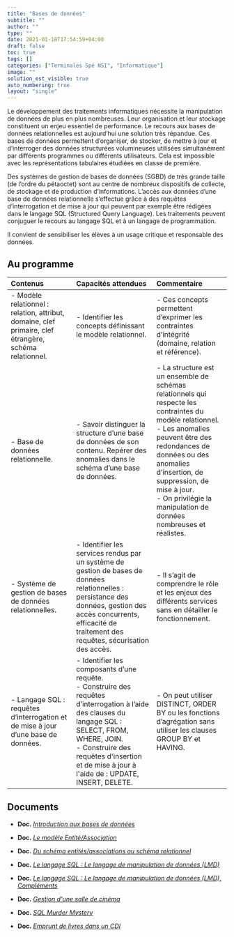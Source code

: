 ```yaml
---
title: "Bases de données"
subtitle: ""
author: ""
type: ""
date: 2021-01-18T17:54:59+04:00
draft: false
toc: true
tags: []
categories: ["Terminales Spé NSI", "Informatique"]
image: ""
solution_est_visible: true
auto_numbering: true
layout: "single"
---
```


Le développement des traitements informatiques nécessite la manipulation de données de plus en plus nombreuses. Leur organisation et leur stockage constituent un enjeu essentiel de performance. Le recours aux bases de données relationnelles est aujourd’hui une solution très répandue. Ces bases de données permettent d’organiser, de stocker, de mettre à jour et d’interroger des données structurées volumineuses utilisées simultanément par différents programmes ou différents utilisateurs. Cela est impossible avec les représentations tabulaires étudiées en classe de première.

Des systèmes de gestion de bases de données (SGBD) de très grande taille (de l’ordre du pétaoctet) sont au centre de nombreux dispositifs de collecte, de stockage et de production d’informations. L’accès aux données d’une base de données relationnelle s’effectue grâce à des requêtes d’interrogation et de mise à jour qui peuvent par exemple être rédigées dans le langage SQL (Structured Query Language). Les traitements peuvent conjuguer le recours au langage SQL et à un langage de programmation.

Il convient de sensibiliser les élèves à un usage critique et responsable des données.

## Au programme

| Contenus | Capacités attendues | Commentaire |
|:---- |:---- |:---- |
| - Modèle relationnel : relation, attribut, domaine, clef primaire, clef étrangère, schéma relationnel. | - Identifier les concepts définissant le modèle relationnel. | - Ces concepts permettent d’exprimer les contraintes d’intégrité (domaine, relation et référence).|
| - Base de données relationnelle. | - Savoir distinguer la structure d’une base de données de son contenu. Repérer des anomalies dans le schéma d’une base de données. | - La structure est un ensemble de schémas relationnels qui respecte les contraintes du modèle relationnel.<br />- Les anomalies peuvent être des redondances de données ou des anomalies d’insertion, de suppression, de mise à jour.<br />- On privilégie la manipulation de données nombreuses et réalistes.|
| - Système de gestion de bases de données relationnelles. | - Identifier les services rendus par un système de gestion de bases de données relationnelles : persistance des données, gestion des accès concurrents, efficacité de traitement des requêtes, sécurisation des accès. | - Il s’agit de comprendre le rôle et les enjeux des différents services sans en détailler le fonctionnement. |
| - Langage SQL : requêtes d’interrogation et de mise à jour d’une base de données. | - Identifier les composants d’une requête.<br />- Construire des requêtes d’interrogation à l’aide des clauses du langage SQL : SELECT, FROM, WHERE, JOIN.<br />- Construire des requêtes d'insertion et de mise à jour à l'aide de : UPDATE, INSERT, DELETE. | - On peut utiliser DISTINCT, ORDER BY ou les fonctions d’agrégation sans utiliser les clauses GROUP BY et HAVING. |

## Documents

- **Doc.** [*Introduction aux bases de données*](1-introduction-bases-de-donnees)

- **Doc.** [*Le modèle Entité/Association*](2-entite-association)

- **Doc.** [*Du schéma entités/associations au schéma relationnel*](3-vers-modele-relationnel)

- **Doc.** [*Le langage SQL : Le langage de manipulation de données (LMD)*](4-sql-lmd)

- **Doc.** [*Le langage SQL : Le langage de manipulation de données (LMD), Compléments*](5-sql-lmd-avance)

- **Doc.** [*Gestion d'une salle de cinéma*](6-gestion-cinema)

- **Doc.** [*SQL Murder Mystery*](7-murder-mystery)

- **Doc.** [*Emprunt de livres dans un CDI*](8-cdi)
